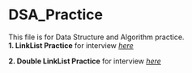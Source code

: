 # DSA_Practice

This file is for Data Structure and Algorithm practice.<br>
**1. LinkList Practice** for interview  *[here](./LinkedListQuestion.md)*<br>

**2. Double LinkList Practice** for interview  *[here](./DoubleLinkedList.md)*<br>
